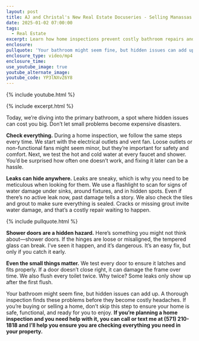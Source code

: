 ```yaml
---
layout: post
title: AJ and Christal's New Real Estate Docuseries - Selling Manassas - Episode 3
date: 2025-01-02 07:00:00
tags:
  - Real Estate
excerpt: Learn how home inspections prevent costly bathroom repairs and hidden leaks.
enclosure:
pullquote: 'Your bathroom might seem fine, but hidden issues can add up. '
enclosure_type: video/mp4
enclosure_time:
use_youtube_image: true
youtube_alternate_image:
youtube_code: YP3lNXvZ6Y8
---
```

{% include youtube.html %}

{% include excerpt.html %}

Today, we’re diving into the primary bathroom, a spot where hidden issues can cost you big. Don’t let small problems become expensive disasters.

**Check everything.** During a home inspection, we follow the same steps every time. We start with the electrical outlets and vent fan. Loose outlets or non-functional fans might seem minor, but they’re important for safety and comfort. Next, we test the hot and cold water at every faucet and shower. You’d be surprised how often one doesn’t work, and fixing it later can be a hassle.

**Leaks can hide anywhere.** Leaks are sneaky, which is why you need to be meticulous when looking for them. We use a flashlight to scan for signs of water damage under sinks, around fixtures, and in hidden spots. Even if there’s no active leak now, past damage tells a story. We also check the tiles and grout to make sure everything is sealed. Cracks or missing grout invite water damage, and that’s a costly repair waiting to happen.

{% include pullquote.html %}

**Shower doors are a hidden hazard.** Here’s something you might not think about—shower doors. If the hinges are loose or misaligned, the tempered glass can break. I’ve seen it happen, and it’s dangerous. It’s an easy fix, but only if you catch it early.

**Even the small things matter.** We test every door to ensure it latches and fits properly. If a door doesn’t close right, it can damage the frame over time. We also flush every toilet twice. Why twice? Some leaks only show up after the first flush.

Your bathroom might seem fine, but hidden issues can add up. A thorough inspection finds these problems before they become costly headaches. If you’re buying or selling a home, don’t skip this step to ensure your home is safe, functional, and ready for you to enjoy. **If you’re planning a home inspection and you need help with it, you can call or text me at (571) 210-1818 and I’ll help you ensure you are checking everything you need in your property.**